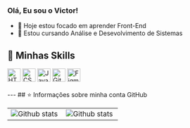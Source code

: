 ### Olá, Eu sou o Victor!
- 🔭 Hoje estou focado em aprender Front-End
- 🌱 Estou cursando Análise e Desevolvimento de Sistemas

## 🚀 Minhas Skills

<div>
     <img height="30" weigth="30" src="https://cdn.jsdelivr.net/gh/devicons/devicon/icons/html5/html5-original.svg" alt="HTML5"/>
     <img height="30" weigth="30" src="https://cdn.jsdelivr.net/gh/devicons/devicon/icons/css3/css3-original.svg" alt="CSS3"/>
     <img height="30" weigth="30" src="https://cdn.jsdelivr.net/gh/devicons/devicon/icons/javascript/javascript-original.svg" alt="Javascript"/>
     <img height="30" weigth="30" src="https://cdn.jsdelivr.net/gh/devicons/devicon/icons/git/git-original.svg" alt="Git"/>
     <img height="30" weigth="30" src="https://cdn.jsdelivr.net/gh/devicons/devicon/icons/figma/figma-original.svg" alt="Figma"/>
</div>
 <br>
 <tr>
---            
## ⭐ Informações sobre minha conta GitHub
<table>
  <tr>
      <td>
<img align="left" src="https://github-readme-stats.vercel.app/api/top-langs/?username=victorfdev&theme=dark&hide_border=false&include_all_commits=true&count_private=true&layout=compact" alt="Github stats" />
  </td>
    <td>
       <img align="left" src="https://github-readme-stats.vercel.app/api?username=victorfdev&theme=dark&hide_border=false&include_all_commits=true&count_private=true" alt="Github stats" />
      </td>

  </tr>
</table><br/>
